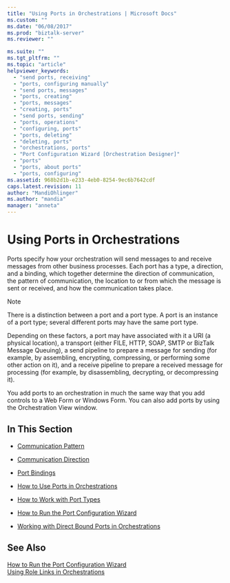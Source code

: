 ```yaml
---
title: "Using Ports in Orchestrations | Microsoft Docs"
ms.custom: ""
ms.date: "06/08/2017"
ms.prod: "biztalk-server"
ms.reviewer: ""

ms.suite: ""
ms.tgt_pltfrm: ""
ms.topic: "article"
helpviewer_keywords: 
  - "send ports, receiving"
  - "ports, configuring manually"
  - "send ports, messages"
  - "ports, creating"
  - "ports, messages"
  - "creating, ports"
  - "send ports, sending"
  - "ports, operations"
  - "configuring, ports"
  - "ports, deleting"
  - "deleting, ports"
  - "orchestrations, ports"
  - "Port Configuration Wizard [Orchestration Designer]"
  - "ports"
  - "ports, about ports"
  - "ports, configuring"
ms.assetid: 968b2d1b-e233-4eb0-8254-9ec6b7642cdf
caps.latest.revision: 11
author: "MandiOhlinger"
ms.author: "mandia"
manager: "anneta"
---
```

# Using Ports in Orchestrations
Ports specify how your orchestration will send messages to and receive messages from other business processes. Each port has a type, a direction, and a binding, which together determine the direction of communication, the pattern of communication, the location to or from which the message is sent or received, and how the communication takes place.  
  
> [!NOTE]
>  There is a distinction between a port and a port type. A port is an instance of a port type; several different ports may have the same port type.  
  
 Depending on these factors, a port may have associated with it a URI (a physical location), a transport (either FILE, HTTP, SOAP, SMTP or BizTalk Message Queuing), a send pipeline to prepare a message for sending (for example, by assembling, encrypting, compressing, or performing some other action on it), and a receive pipeline to prepare a received message for processing (for example, by disassembling, decrypting, or decompressing it).  
  
 You add ports to an orchestration in much the same way that you add controls to a Web Form or Windows Form. You can also add ports by using the Orchestration View window.  
  
## In This Section  
  
-   [Communication Pattern](../core/communication-pattern.md)  
  
-   [Communication Direction](../core/communication-direction.md)  
  
-   [Port Bindings](../core/port-bindings.md)  
  
-   [How to Use Ports in Orchestrations](../core/how-to-use-ports-in-orchestrations.md)  
  
-   [How to Work with Port Types](../core/how-to-work-with-port-types.md)  
  
-   [How to Run the Port Configuration Wizard](../core/how-to-run-the-port-configuration-wizard.md)  
  
-   [Working with Direct Bound Ports in Orchestrations](../core/working-with-direct-bound-ports-in-orchestrations.md)  
  
## See Also  
 [How to Run the Port Configuration Wizard](../core/how-to-run-the-port-configuration-wizard.md)   
 [Using Role Links in Orchestrations](../core/using-role-links-in-orchestrations.md)